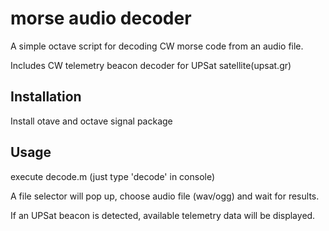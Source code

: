 # morse audio decoder

A simple octave script for decoding CW morse code from an audio file.

Includes CW telemetry beacon decoder for UPSat satellite(upsat.gr)

## Installation
Install otave and octave signal package

## Usage
execute decode.m (just type 'decode' in console)

A file selector will pop up, choose audio file (wav/ogg) and wait for results.

If an UPSat beacon is detected, available telemetry data will be displayed.
